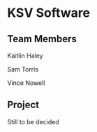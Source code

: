 # KSV Software

## Team Members
Kaitlin Haley

Sam Torris

Vince Nowell



## Project
Still to be decided
